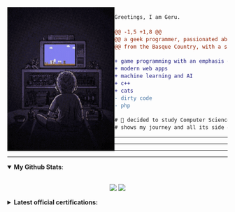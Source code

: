 <div><img align="left" height="330" src="image/playing-video-games.gif"/></div>


```diff
Greetings, I am Geru.

@@ -1,5 +1,8 @@
@@ a geek programmer, passionated about video games and science @@
@@ from the Basque Country, with a scottish background @@

+ game programming with an emphasis on server side development
+ modern web apps
+ machine learning and AI
+ c++
+ cats
- dirty code
- php

# 📖 decided to study Computer Science after many years, so this Github
# shows my journey and all its side quests.
```

---------------
---------------
---------------

---------------

<details open>
 <summary><b>My Github Stats</b>: </summary>

<br>

<p align = "center">
  <img src = "https://streak-stats.demolab.com/?user=geru-scotland&theme=one-dark-pro">
  <img src = "https://github-readme-stats.vercel.app/api/top-langs/?username=geru-scotland&hide=css,html&theme=tokyonight">
</p>

</details>

<details>
<summary><b>Latest official certifications:</b></summary>
<p align="center">
  <img src="image/ibm-logo.jpeg" alt="IBM Certificate Badge">
</p>
<ul>
    <li>IBM Full Stack and Cloud Software Developer Professional Certification (cert id: TJCAX27APBYM)</li>
    <li>IBM Applied DevOps Engineering Professional Certification (cert id: B6YPSF7GQQVQ)</li>
    <li>IBM DevOps and Software Engineering Professional Certification (cert id FYSXCLPDE57P)</li>
    <li>IBM DevOps, Cloud, and Agile Foundations Specialization (cert id: HMNY6WQTG8YB)</li>
</ul>
</details>

